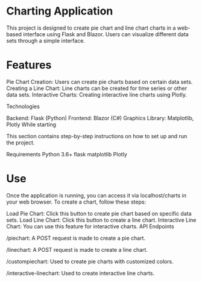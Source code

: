 # Charting Application

This project is designed to create pie chart and line chart charts in a web-based interface using Flask and Blazor. Users can visualize different data sets through a simple interface.

# Features

Pie Chart Creation: Users can create pie charts based on certain data sets.
Creating a Line Chart: Line charts can be created for time series or other data sets.
Interactive Charts: Creating interactive line charts using Plotly.

Technologies

Backend: Flask (Python)
Frontend: Blazor (C#)
Graphics Library: Matplotlib, Plotly
While starting

This section contains step-by-step instructions on how to set up and run the project.

Requirements
Python 3.6+
flask
matplotlib
Plotly

# Use
Once the application is running, you can access it via localhost/charts in your web browser. To create a chart, follow these steps:

Load Pie Chart: Click this button to create pie chart based on specific data sets.
Load Line Chart: Click this button to create a line chart.
Interactive Line Chart: You can use this feature for interactive charts.
API Endpoints

/piechart: A POST request is made to create a pie chart.

/linechart: A POST request is made to create a line chart.

/custompiechart: Used to create pie charts with customized colors.

/interactive-linechart: Used to create interactive line charts.
